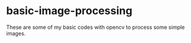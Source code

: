 # basic-image-processing
These are some of my basic codes with opencv to process some simple images.
